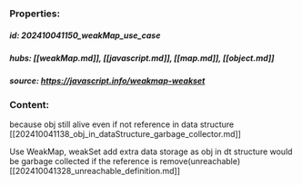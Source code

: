 ### Properties:


##### id: 202410041150_weakMap_use_case
##### hubs: [[weakMap.md]], [[javascript.md]], [[map.md]], [[object.md]]
##### source: https://javascript.info/weakmap-weakset


### Content:
because obj still alive even if not reference in data structure [[202410041138_obj_in_dataStructure_garbage_collector.md]]

Use WeakMap, weakSet add extra data storage as obj in dt structure would be garbage collected if the reference is remove(unreachable)[[202410041328_unreachable_definition.md]]
